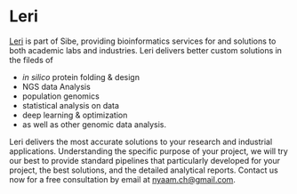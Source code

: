 # Leri 
[Leri](https://godzilla.uchicago.edu/pages/ngaam/leri/index.html) is part of Sibe, providing bioinformatics services for and solutions to both academic labs and industries. Leri delivers better custom solutions in the fileds of 
- *in silico* protein folding & design 
- NGS data Analysis
- population genomics
- statistical analysis on data
- deep learning & optimization
- as well as other genomic data analysis.

Leri delivers the most accurate solutions to your research and industrial applications. Understanding the specific purpose of your project, we will try our best to provide standard pipelines that particularly developed for your project, the best solutions, and the detailed analytical reports. Contact us now for a free consultation by email at nyaam.ch@gmail.com.
